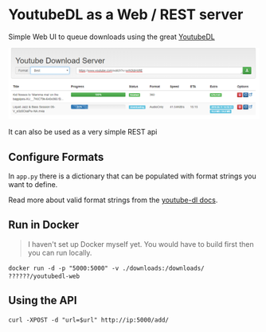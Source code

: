 # YoutubeDL as a Web / REST server

Simple Web UI to queue downloads using the great [YoutubeDL](https://rg3.github.io/youtube-dl/)

![sample](static/sample.png)

It can also be used as a very simple REST api

## Configure Formats

In `app.py` there is a dictionary that can be populated with format strings you want to define.

Read more about valid format strings from the [youtube-dl docs](https://github.com/ytdl-org/youtube-dl/blob/master/README.md#format-selection).

## Run in Docker

> I haven't set up Docker myself yet. You would have to build first then you can run locally.

```
docker run -d -p "5000:5000" -v ./downloads:/downloads/ ??????/youtubedl-web
```

## Using the API

```
curl -XPOST -d "url=$url" http://ip:5000/add/
```


